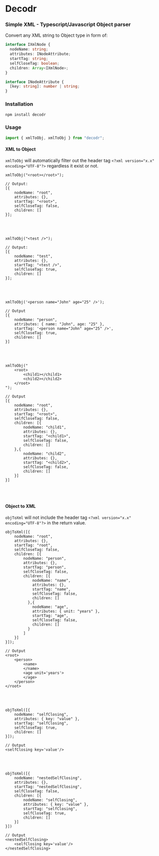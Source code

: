 # Decodr

### Simple XML - Typescript/Javascript Object parser
Convert any XML string to Object type in form of:

```typescript
interface IXmlNode {
  nodeName: string;
  attributes: INodeAttribute;
  startTag: string;
  selfCloseTag: boolean;
  children: Array<IXmlNode>;
}

interface INodeAttribute {
  [key: string]: number | string;
}
```

### Installation

```bash
npm install decodr
```

### Usage

```typescript
import { xmlToObj, xmlToObj } from "decodr";
```

#### XML to Object
`xmlToObj` will automatically filter out the header tag `<?xml version="x.x" encoding="UTF-8"?>` regardless it exist or not.

```
xmlToObj("<root></root>");

// Output:
[{
    nodeName: "root",
    attributes: {},
    startTag: "<root>",
    selfCloseTag: false,
    children: []
}];
```
<br/><br/>
```    
xmlToObj("<test />");

// Output:
[{
    nodeName: "test",
    attributes: {},
    startTag: "<test />",
    selfCloseTag: true,
    children: []
}];
```
</br></br>

```
xmlToObj('<person name="John" age="25" />');

// Output
[{
    nodeName: "person",
    attributes: { name: "John", age: "25" },
    startTag: '<person name="John" age="25" />',
    selfCloseTag: true,
    children: []
}]

```
</br></br>

```
xmlToObj("
    <root>
        <child1></child1>
        <child2></child2>
    </root>
");

// Output
[{
    nodeName: "root",
    attributes: {},
    startTag: "<root>",
    selfCloseTag: false,
    children: [{
        nodeName: "child1",
        attributes: {},
        startTag: "<child1>",
        selfCloseTag: false,
        children: []
    },{
        nodeName: "child2",
        attributes: {},
        startTag: "<child2>",
        selfCloseTag: false,
        children: []
    }]
}]
```
</br></br>

#### Object to XML
`objToXml` will not include the header tag `<?xml version="x.x" encoding="UTF-8"?>` in the return value.

```
objToXml([{
    nodeName: "root",
    attributes: {},
    startTag: "root",
    selfCloseTag: false,
    children: [{
        nodeName: "person",
        attributes: {},
        startTag: "person",
        selfCloseTag: false,
        children: [{
            nodeName: "name",
            attributes: {},
            startTag: "name",
            selfCloseTag: false,
            children: []
          },{
            nodeName: "age",
            attributes: { unit: "years" },
            startTag: "age",
            selfCloseTag: false,
            children: []
          }
        ]
    }]
}]);

// Output
<root>
    <person>
        <name>
        </name>
        <age unit='years'>
        </age>
    </person>
</root>

```
</br></br>
```
objToXml([{
    nodeName: "selfClosing",
    attributes: { key: "value" },
    startTag: "selfClosing",
    selfCloseTag: true,
    children: []
}]);

// Output
<selfClosing key='value'/>
```
</br></br>
```
objToXml([{
    nodeName: "nestedSelfClosing",
    attributes: {},
    startTag: "nestedSelfClosing",
    selfCloseTag: false,
    children: [{
        nodeName: "selfClosing",
        attributes: { key: "value" },
        startTag: "selfClosing",
        selfCloseTag: true,
        children: []
    }]
}])

// Output
<nestedSelfClosing>
    <selfClosing key='value'/>
</nestedSelfClosing>
```
